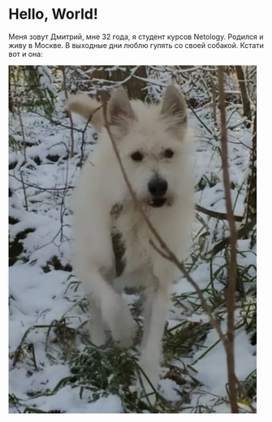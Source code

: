 # Hello, World!

Меня зовут Дмитрий, мне 32 года, я студент курсов Netology.
Родился и живу в Москве. В выходные дни люблю гулять со своей собакой. 
Кстати вот и она:


![](logo.png)  
